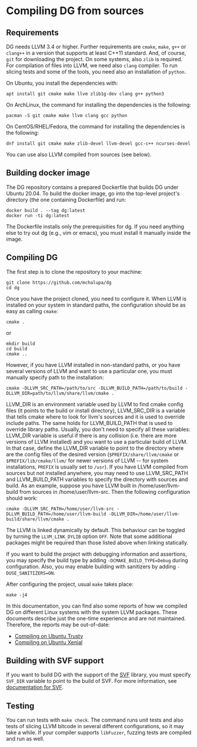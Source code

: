 # Compiling DG from sources

## Requirements

DG needs LLVM 3.4 or higher. Further requirements are `cmake`, `make`, `g++` or `clang++`
in a version that supports at least C++11 standard.
And, of course, `git` for downloading the project. On some systems,
also `zlib` is required. For compilation of files into LLVM, we need also `clang`
compiler. To run slicing tests and some of the tools, you need also an installation
of `python`.

On Ubuntu, you install the dependencies with:

```
apt install git cmake make llvm zlib1g-dev clang g++ python3
```

On ArchLinux, the command for installing the dependencies is the following:

```
pacman -S git cmake make llvm clang gcc python
```

On CentOS/RHEL/Fedora, the command for installing the dependencies is the following:

```
dnf install git cmake make zlib-devel llvm-devel gcc-c++ ncurses-devel
```

You can use also LLVM compiled from sources (see below).

## Building docker image

The DG repository contains a prepared Dockerfile that
builds DG under Ubuntu 20.04. To build the docker image,
go into the top-level project's directory (the one containing
Dockerfile) and run:

```
docker build . --tag dg:latest
docker run -ti dg:latest
```

The Dockerfile installs only the prerequisities for dg.
If you need anything else to try out dg (e.g., vim or emacs), you must install
it manually inside the image.

## Compiling DG

The first step is to clone the repository to your machine:

```
git clone https://github.com/mchalupa/dg
cd dg
```

Once you have the project cloned, you need to configure it.
When LLVM is installed on your system in standard paths,
the configuration should be as easy as calling `cmake`:

```
cmake .
```
or
```
mkdir build
cd build
cmake ..
```

However, if you have LLVM installed in non-standard paths, or you have several
versions of LLVM and want to use a particular one, you must manually specify
path to the installation:

```
cmake -DLLVM_SRC_PATH=/path/to/src -DLLVM_BUILD_PATH=/path/to/build -DLLVM_DIR=path/to/llvm/share/llvm/cmake .
```

LLVM\_DIR is an environment variable used by LLVM to find cmake config files
(it points to the build or install directory), LLVM\_SRC\_DIR is a variable
that tells cmake where to look for llvm's sources and it is used to override
include paths. The same holds for LLVM\_BUILD\_PATH that is used to override
library paths. Usually, you don't need to specify all these variables:
LLVM\_DIR variable is useful if there is any collision (i.e. there are more
versions of LLVM installed) and you want to use a particular build of LLVM. In
that case, define the LLVM\_DIR variable to point to the directory where are
the config files of the desired version (`$PREFIX/share/llvm/cmake` or
`$PREFIX/lib/cmake/llvm/` for newer versions of LLVM -- for system
installations, `PREFIX` is usually set to `/usr`).  If you have LLVM compiled
from sources but not installed anywhere, you may need to use LLVM\_SRC\_PATH
and LLVM\_BUILD\_PATH variables to specify the directory with sources and
build.  As an example, suppose you have LLVM built in /home/user/llvm-build
from sources in /home/user/llvm-src. Then the following configuration should
work:

```
cmake -DLLVM_SRC_PATH=/home/user/llvm-src -DLLVM_BUILD_PATH=/home/user/llvm-build -DLLVM_DIR=/home/user/llvm-build/share/llvm/cmake .
```

The LLVM is linked dynamically by default. This behaviour can be toggled by
turning the `LLVM_LINK_DYLIB` option `OFF`. Note that some additional packages
might be required than those listed above when linking statically.

If you want to build the project with debugging information and assertions, you
may specify the build type by adding `-DCMAKE_BUILD_TYPE=Debug` during
configuration. Also, you may enable building with sanitizers by adding
`-DUSE_SANITIZERS=ON`.

After configuring the project, usual `make` takes place:

```
make -j4
```

In this documentation, you can find also some reports of how we compiled DG on
different Linux systems with the system LLVM packages. These documents describe
just the one-time experience and are not maintained. Therefore,
the reports may be out-of-date:

- [Compiling on Ubuntu Trusty](compiling_ubuntu_trusty.md)
- [Compiling on Ubuntu Xenial](compiling_ubuntu_xenial.md)


## Building with SVF support

If you want to build DG with the support of the
[SVF](https://github.com/SVF-tools/SVF) library, you must specify `SVF_DIR`
variable to point to the build of SVF. For more information, see [documentation
for SVF](SVF.md).

## Testing

You can run tests with `make check`. The command runs unit tests and also tests
of slicing LLVM bitcode in several different configurations, so it may take a
while. If your compiler supports `libFuzzer`, fuzzing tests are compiled and
run as well.
